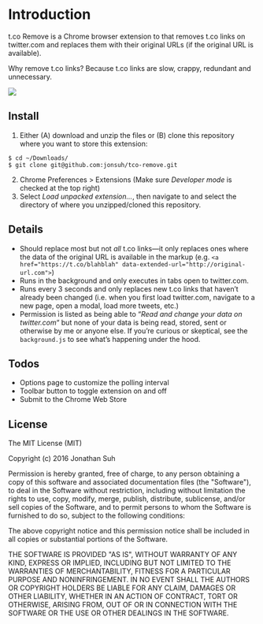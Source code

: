 # Introduction

t.co Remove is a Chrome browser extension to that removes t.co links on twitter.com and replaces them with their original URLs (if the original URL is available).

Why remove t.co links? Because t.co links are slow, crappy, redundant and unnecessary.

![](http://i.imgur.com/fz6N8Mk.jpg)

## Install

1. Either (A) download and unzip the files or (B) clone this repository where you want to store this extension:

```
$ cd ~/Downloads/
$ git clone git@github.com:jonsuh/tco-remove.git
```

2. Chrome Preferences > Extensions (Make sure *Developer mode* is checked at the top right)
3. Select *Load unpacked extension...*, then navigate to and select the directory of where you unzipped/cloned this repository.

## Details

- Should replace most but not *all* t.co links—it only replaces ones where the data of the original URL is available in the markup (e.g. `<a href="https://t.co/blahblah" data-extended-url="http://original-url.com">`)
- Runs in the background and only executes in tabs open to twitter.com.
- Runs every 3 seconds and only replaces new t.co links that haven’t already been changed (i.e. when you first load twitter.com, navigate to a new page, open a modal, load more tweets, etc.)
- Permission is listed as being able to “*Read and change your data on twitter.com*“ but none of your data is being read, stored, sent or otherwise by me or anyone else. If you’re curious or skeptical, see the `background.js` to see what’s happening under the hood.

## Todos

- Options page to customize the polling interval
- Toolbar button to toggle extension on and off
- Submit to the Chrome Web Store

## License

The MIT License (MIT)

Copyright (c) 2016 Jonathan Suh

Permission is hereby granted, free of charge, to any person obtaining a copy of this software and associated documentation files (the "Software"), to deal in the Software without restriction, including without limitation the rights to use, copy, modify, merge, publish, distribute, sublicense, and/or sell copies of the Software, and to permit persons to whom the Software is furnished to do so, subject to the following conditions:

The above copyright notice and this permission notice shall be included in all copies or substantial portions of the Software.

THE SOFTWARE IS PROVIDED "AS IS", WITHOUT WARRANTY OF ANY KIND, EXPRESS OR IMPLIED, INCLUDING BUT NOT LIMITED TO THE WARRANTIES OF MERCHANTABILITY, FITNESS FOR A PARTICULAR PURPOSE AND NONINFRINGEMENT. IN NO EVENT SHALL THE AUTHORS OR COPYRIGHT HOLDERS BE LIABLE FOR ANY CLAIM, DAMAGES OR OTHER LIABILITY, WHETHER IN AN ACTION OF CONTRACT, TORT OR OTHERWISE, ARISING FROM, OUT OF OR IN CONNECTION WITH THE SOFTWARE OR THE USE OR OTHER DEALINGS IN THE SOFTWARE.
